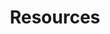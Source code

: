 ---
title: "Resources"
image: "/img/resources-hero.jpg"
pdf_guide:
  title: "DOWNLOAD OUR FREE GUIDE"
  description: "Thinking about how a 4 day week might work for your business, but no idea where to start? We’ve got you covered with our guide to getting “4 day week ready”. If you haven’t already, sign up to our mailing list below to download our free guide with everything you need to know before getting started with a trial of the 4 day week!"
  file: "/files/Sussex_4DW_Guide.pdf"
  button_text: "DOWNLOAD YOUR FREE GUIDE"
  bottom_text: "We highly recommend these resources for learning more about how organisations around the world have implemented a 4 day week, and transformed wellbeing and workplace performance. Of course, you are also very welcome to ask us any questions!"

partners:
  - name: "4 Day Week Global Foundation"
    logo: "/img/sussex-business-logo.svg"
    text: "advises organisations around the world on adopting a 4 day week."
    website: "https://www.4dayweek.com/"
    redirect_text: "Take a look at their Advice for employers White Paper"
    extra_link: ""
  - name: "4 Day Week Foundation UK"
    logo: "/img/sussex-business-logo.svg"
    text: "has lots of helpful advice:"
    website: "https://www.4dayweek.co.uk/"
    redirect_text: "see in particular their FAQs"
    extra_link: "https://www.4dayweek.co.uk/faqs"
---